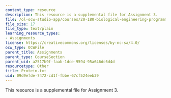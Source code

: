 ```yaml
---
content_type: resource
description: This resource is a supplemental file for Assignment 3.
file: /ol-ocw-studio-app/courses/20-180-biological-engineering-programming-spring-2006/09d9efde7472cd1ffbbe67cf524eeb39_Protein.txt
file_size: 17
file_type: text/plain
learning_resource_types:
- Assignments
license: https://creativecommons.org/licenses/by-nc-sa/4.0/
ocw_type: OCWFile
parent_title: Assignments
parent_type: CourseSection
parent_uid: a2517b9f-faab-1dce-9594-95a646dc6d4d
resourcetype: Other
title: Protein.txt
uid: 09d9efde-7472-cd1f-fbbe-67cf524eeb39
---
```

This resource is a supplemental file for Assignment 3.